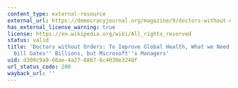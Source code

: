 ```yaml
---
content_type: external-resource
external_url: https://democracyjournal.org/magazine/9/doctors-without-orders/
has_external_license_warning: true
license: https://en.wikipedia.org/wiki/All_rights_reserved
status: valid
title: 'Doctors without Orders: To Improve Global Health, What we Need isn''t just
  Bill Gates'' Billions, but Microsoft''s Managers'
uid: d309c9a9-66ae-4a27-88b7-6c4030e3248f
url_status_code: 200
wayback_url: ''
---
```

